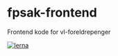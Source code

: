 # fpsak-frontend
Frontend kode for vl-foreldrepenger

[![lerna](https://img.shields.io/badge/maintained%20with-lerna-cc00ff.svg)](https://lernajs.io/)
